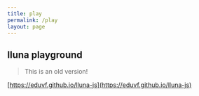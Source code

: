 ```yaml
---
title: play
permalink: /play
layout: page
---
```


## lluna playground

> This is an old version!

[https://eduvf.github.io/lluna-js](https://eduvf.github.io/lluna-js)
